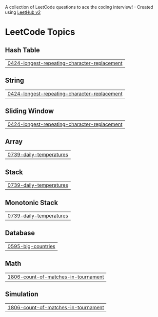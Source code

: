 A collection of LeetCode questions to ace the coding interview! - Created using [LeetHub v2](https://github.com/arunbhardwaj/LeetHub-2.0)
<!---LeetCode Topics Start-->
# LeetCode Topics
## Hash Table
|  |
| ------- |
| [0424-longest-repeating-character-replacement](https://github.com/christin-johny/leetcode-solutions/tree/master/0424-longest-repeating-character-replacement) |
## String
|  |
| ------- |
| [0424-longest-repeating-character-replacement](https://github.com/christin-johny/leetcode-solutions/tree/master/0424-longest-repeating-character-replacement) |
## Sliding Window
|  |
| ------- |
| [0424-longest-repeating-character-replacement](https://github.com/christin-johny/leetcode-solutions/tree/master/0424-longest-repeating-character-replacement) |
## Array
|  |
| ------- |
| [0739-daily-temperatures](https://github.com/christin-johny/leetcode-solutions/tree/master/0739-daily-temperatures) |
## Stack
|  |
| ------- |
| [0739-daily-temperatures](https://github.com/christin-johny/leetcode-solutions/tree/master/0739-daily-temperatures) |
## Monotonic Stack
|  |
| ------- |
| [0739-daily-temperatures](https://github.com/christin-johny/leetcode-solutions/tree/master/0739-daily-temperatures) |
## Database
|  |
| ------- |
| [0595-big-countries](https://github.com/christin-johny/leetcode-solutions/tree/master/0595-big-countries) |
## Math
|  |
| ------- |
| [1806-count-of-matches-in-tournament](https://github.com/christin-johny/leetcode-solutions/tree/master/1806-count-of-matches-in-tournament) |
## Simulation
|  |
| ------- |
| [1806-count-of-matches-in-tournament](https://github.com/christin-johny/leetcode-solutions/tree/master/1806-count-of-matches-in-tournament) |
<!---LeetCode Topics End-->